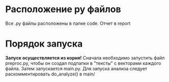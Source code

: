 # Расположение py файлов

Все .py файлы расположены в папке code. Отчет в report

# Порядок запуска

**Запуск осуществляется из корня!**
Сначала необходимо запустить файл preproc.py, чтобы он создал подпапки в "тексты" с векторами каждого файла. Затем запускается main.py.
Для запуска анализа следует раскомментировать do_analyze() в main/
